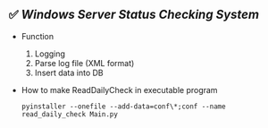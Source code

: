 ## ✅ **_Windows Server Status Checking System_**

+ Function
  1. Logging
  2. Parse log file (XML format)
  3. Insert data into DB

+ How to make ReadDailyCheck in executable program

  ```
  pyinstaller --onefile --add-data=conf\*;conf --name read_daily_check Main.py
  ```
